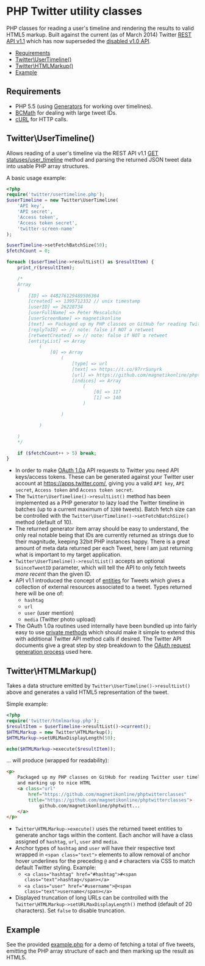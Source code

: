 # PHP Twitter utility classes
PHP classes for reading a user's timeline and rendering the results to valid HTML5 markup. Built against the current (as of March 2014) Twitter [REST API v1.1](https://dev.twitter.com/docs/api/1.1) which has now superseded the [disabled v1.0 API](https://blog.twitter.com/2013/api-v1-is-retired).

- [Requirements](#requirements)
- [Twitter\UserTimeline()](#twitterusertimeline)
- [Twitter\HTMLMarkup()](#twitterhtmlmarkup)
- [Example](#example)

## Requirements
- PHP 5.5 (using [Generators](http://www.php.net/manual/en/language.generators.php) for working over timelines).
- [BCMath](http://www.php.net/manual/en/book.bc.php) for dealing with large tweet IDs.
- [cURL](https://php.net/curl) for HTTP calls.

## Twitter\UserTimeline()
Allows reading of a user's timeline via the REST API v1.1 [GET statuses/user_timeline](https://dev.twitter.com/docs/api/1.1/get/statuses/user_timeline) method and parsing the returned JSON tweet data into usable PHP array structures.

A basic usage example:

```php
<?php
require('twitter/usertimeline.php');
$userTimeline = new Twitter\UserTimeline(
	'API key',
	'API secret',
	'Access token',
	'Access token secret',
	'twitter-screen-name'
);

$userTimeline->setFetchBatchSize(50);
$fetchCount = 0;

foreach ($userTimeline->resultList() as $resultItem) {
	print_r($resultItem);

	/*
	Array
	(
		[ID] => 448276129489506304
		[created] => 1395712332 // unix timestamp
		[userID] => 26228734
		[userFullName] => Peter Mescalchin
		[userScreenName] => magnetikonline
		[text] => Packaged up my PHP classes on GitHub for reading Twitter user timelines via the v1.1 API and marking up to nice HTML https://t.co/97rrSunyrk
		[replyToID] => // note: false if NOT a retweet
		[retweetCreated] => // note: false if NOT a retweet
		[entityList] => Array
			(
				[0] => Array
					(
						[type] => url
						[text] => https://t.co/97rrSunyrk
						[url] => https://github.com/magnetikonline/phptwitterclasses
						[indices] => Array
							(
								[0] => 117
								[1] => 140
							)

					)

			)

	)
	*/

	if ($fetchCount++ > 5) break;
}
```

- In order to make [OAuth 1.0a](https://dev.twitter.com/docs/auth/oauth/faq) API requests to Twitter you need API keys/access tokens. These can be generated against your Twitter user account at https://apps.twitter.com/, giving you a valid `API key`, `API secret`, `Access token` and `Access token secret`.
- The `Twitter\UserTimeline()->resultList()` method has been implemented as a PHP generator to lazy load the Twitter timeline in batches (up to a current maximum of `3200` tweets). Batch fetch size can be controlled with the `Twitter\UserTimeline()->setFetchBatchSize()` method (default of 10).
- The returned generator item array should be easy to understand, the only real notable being that IDs are currently returned as strings due to their magnitude, keeping 32bit PHP instances happy. There is a great amount of meta data returned per each Tweet, here I am just returning what is important to my target application.
- `Twitter\UserTimeline()->resultList()` accepts an optional `$sinceTweetID` parameter, which will tell the API to only fetch tweets *more recent* than the given ID.
- API v1.1 introduced the concept of [entities](https://dev.twitter.com/docs/entities#tweets) for Tweets which gives a collection of external resources associated to a tweet. Types returned here will be one of:
	- `hashtag`
	- `url`
	- `user` (user mention)
	- `media` (Twitter photo upload)
- The OAuth 1.0a routines used internally have been bundled up into fairly easy to use [private methods](twitter/usertimeline.php#L164-L272) which should make it simple to extend this with additional Twitter API method calls if desired. The Twitter API documents give a great step by step breakdown to the [OAuth request generation process](https://dev.twitter.com/docs/auth/authorizing-request) used here.

## Twitter\HTMLMarkup()
Takes a data structure emitted by `Twitter\UserTimeline()->resultList()` above and generates a valid HTML5 representation of the tweet.

Simple example:

```php
<?php
require('twitter/htmlmarkup.php');
$resultItem = $userTimeline->resultList()->current();
$HTMLMarkup = new Twitter\HTMLMarkup();
$HTMLMarkup->setURLMaxDisplayLength(50);

echo($HTMLMarkup->execute($resultItem));
```

... will produce (wrapped for readability):

```html
<p>
	Packaged up my PHP classes on GitHub for reading Twitter user timelines via the v1.1 API
	and marking up to nice HTML
	<a class="url"
		href="https://github.com/magnetikonline/phptwitterclasses"
		title="https://github.com/magnetikonline/phptwitterclasses">
			github.com/magnetikonline/phptwitt...
	</a>
</p>
```

- `Twitter\HTMLMarkup->execute()` uses the returned tweet entities to generate anchor tags within the content. Each anchor will have a class assigned of `hashtag`, `url`, `user` and `media`.
- Anchor types of `hashtag` and `user` will have their respective text wrapped in `<span class="text">` elements to allow removal of anchor hover underlines for the preceding `@` and `#` characters via CSS to match default Twitter styling. Example:
	- `<a class="hashtag" href="#hashtag">#<span class="text">hashtag</span></a>`
	- `<a class="user" href="#username">@<span class="text">username</span></a>`
- Displayed truncation of long URLs can be controlled with the `Twitter\HTMLMarkup->setURLMaxDisplayLength()` method (default of 20 characters). Set `false` to disable truncation.

## Example
See the provided [example.php](example.php) for a demo of fetching a total of five tweets, emitting the PHP array structure of each and then marking up the result as HTML5.
